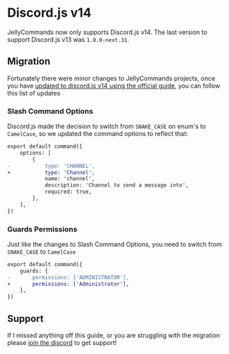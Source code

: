 # Discord.js v14

JellyCommands now only supports Discord.js v14. The last version to support Discord.js v13 was `1.0.0-next.31`.

## Migration

Fortunately there were minor changes to JellyCommands projects, once you have [updated to discord.js v14 using the official guide](https://discordjs.guide/additional-info/changes-in-v14.html#before-you-start), you can follow this list of updates

### Slash Command Options

Discord.js made the decision to switch from `SNAKE_CASE` on enum's to `CamelCase`, so we updated the command options to reflect that:

```diff
export default command({
    options: [
        {
-           type: 'CHANNEL',
+           type: 'Channel',
            name: 'channel',
            description: 'Channel to send a message into',
            required: true,
        },
    ],
})
```

### Guards Permissions

Just like the changes to Slash Command Options, you need to switch from `SNAKE_CASE` to `CamelCase`

```diff
export default command({
    guards: {
-       permissions: ['ADMINISTRATOR'],
+       permissions: ['Administrator'],
    },
})
```

## Support

If I missed anything off this guide, or you are struggling with the migration please [join the discord](https://discord.gg/2Vd4wAjJnm) to get support!
